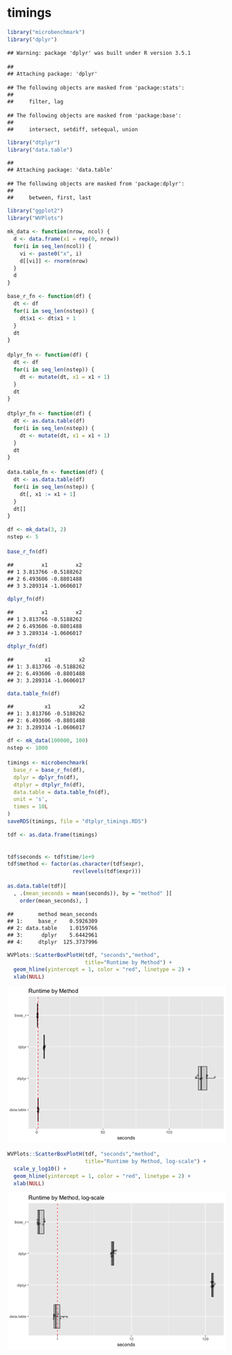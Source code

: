 timings
================

``` r
library("microbenchmark")
library("dplyr")
```

    ## Warning: package 'dplyr' was built under R version 3.5.1

    ## 
    ## Attaching package: 'dplyr'

    ## The following objects are masked from 'package:stats':
    ## 
    ##     filter, lag

    ## The following objects are masked from 'package:base':
    ## 
    ##     intersect, setdiff, setequal, union

``` r
library("dtplyr")
library("data.table")
```

    ## 
    ## Attaching package: 'data.table'

    ## The following objects are masked from 'package:dplyr':
    ## 
    ##     between, first, last

``` r
library("ggplot2")
library("WVPlots")
```

``` r
mk_data <- function(nrow, ncol) {
  d <- data.frame(x1 = rep(0, nrow))
  for(i in seq_len(ncol)) {
    vi <- paste0("x", i)
    d[[vi]] <- rnorm(nrow)
  }
  d
}
```

``` r
base_r_fn <- function(df) {
  dt <- df
  for(i in seq_len(nstep)) {
    dt$x1 <- dt$x1 + 1
  }
  dt
}

dplyr_fn <- function(df) {
  dt <- df
  for(i in seq_len(nstep)) {
    dt <- mutate(dt, x1 = x1 + 1)
  }
  dt
}

dtplyr_fn <- function(df) {
  dt <- as.data.table(df)
  for(i in seq_len(nstep)) {
    dt <- mutate(dt, x1 = x1 + 1)
  }
  dt
}

data.table_fn <- function(df) {
  dt <- as.data.table(df)
  for(i in seq_len(nstep)) {
    dt[, x1 := x1 + 1]
  }
  dt[]
}
```

``` r
df <- mk_data(3, 2)
nstep <- 5

base_r_fn(df)
```

    ##         x1         x2
    ## 1 3.813766 -0.5188262
    ## 2 6.493606 -0.8801488
    ## 3 3.289314 -1.0606017

``` r
dplyr_fn(df)
```

    ##         x1         x2
    ## 1 3.813766 -0.5188262
    ## 2 6.493606 -0.8801488
    ## 3 3.289314 -1.0606017

``` r
dtplyr_fn(df)
```

    ##          x1         x2
    ## 1: 3.813766 -0.5188262
    ## 2: 6.493606 -0.8801488
    ## 3: 3.289314 -1.0606017

``` r
data.table_fn(df)
```

    ##          x1         x2
    ## 1: 3.813766 -0.5188262
    ## 2: 6.493606 -0.8801488
    ## 3: 3.289314 -1.0606017

``` r
df <- mk_data(100000, 100)
nstep <- 1000

timings <- microbenchmark(
  base_r = base_r_fn(df),
  dplyr = dplyr_fn(df),
  dtplyr = dtplyr_fn(df),
  data.table = data.table_fn(df),
  unit = 's',
  times = 10L
)
saveRDS(timings, file = "dtplyr_timings.RDS")
```

``` r
tdf <- as.data.frame(timings)


tdf$seconds <- tdf$time/1e+9
tdf$method <- factor(as.character(tdf$expr),
                     rev(levels(tdf$expr)))

as.data.table(tdf)[
  , .(mean_seconds = mean(seconds)), by = "method" ][
    order(mean_seconds), ]
```

    ##        method mean_seconds
    ## 1:     base_r    0.5926309
    ## 2: data.table    1.0159766
    ## 3:      dplyr    5.6442961
    ## 4:     dtplyr  125.3737996

``` r
WVPlots::ScatterBoxPlotH(tdf, "seconds","method",  
                         title="Runtime by Method") +
  geom_hline(yintercept = 1, color = "red", linetype = 2) + 
  xlab(NULL)
```

![](time_dtplyr_files/figure-markdown_github/present-1.png)

``` r
WVPlots::ScatterBoxPlotH(tdf, "seconds","method",  
                         title="Runtime by Method, log-scale") + 
  scale_y_log10() +
  geom_hline(yintercept = 1, color = "red", linetype = 2) + 
  xlab(NULL)
```

![](time_dtplyr_files/figure-markdown_github/present-2.png)
